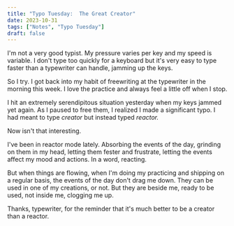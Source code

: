 ```yaml
---
title: "Typo Tuesday:  The Great Creator"
date: 2023-10-31
tags: ["Notes", "Typo Tuesday"]
draft: false
---
```


I'm not a very good typist.  My pressure varies per key and my speed is variable.  I don't type too quickly for a keyboard but it's very easy to type faster than a typewriter can handle, jamming up the keys.

So I try.  I got back into my habit of freewriting at the typewriter in the morning this week.  I love the practice and always feel a little off when I stop.  

I hit an extremely serendipitous situation yesterday when my keys jammed yet again. As I paused to free them, I realized I made a significant typo.  I had meant to type _creator_ but instead typed _reactor._

Now isn't that interesting.  

I've been in reactor mode lately. Absorbing the events of the day, grinding on them in my head, letting them fester and frustrate, letting the events affect my mood and actions.  In a word, reacting.

But when things are flowing, when I'm doing my practicing and shipping on a regular basis, the events of the day don't drag me down.  They can be used in one of my creations, or not.  But they are beside me, ready to be used, not inside me, clogging me up.

Thanks, typewriter, for the reminder that it's much better to be a creator than a reactor.